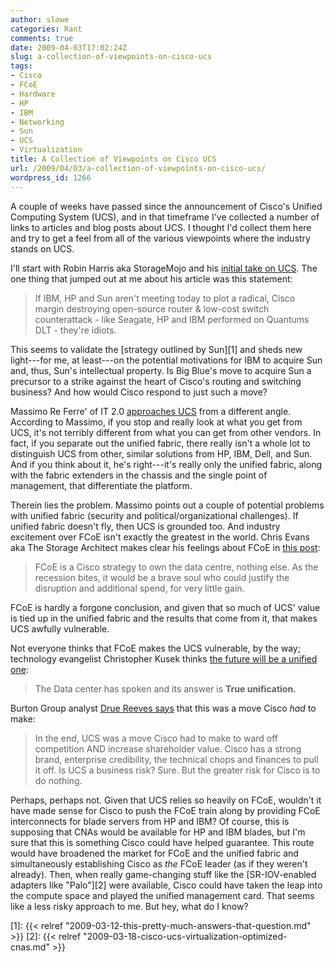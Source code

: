 ```yaml
---
author: slowe
categories: Rant
comments: true
date: 2009-04-03T17:02:24Z
slug: a-collection-of-viewpoints-on-cisco-ucs
tags:
- Cisco
- FCoE
- Hardware
- HP
- IBM
- Networking
- Sun
- UCS
- Virtualization
title: A Collection of Viewpoints on Cisco UCS
url: /2009/04/03/a-collection-of-viewpoints-on-cisco-ucs/
wordpress_id: 1266
---
```


A couple of weeks have passed since the announcement of Cisco's Unified Computing System (UCS), and in that timeframe I've collected a number of links to articles and blog posts about UCS. I thought I'd collect them here and try to get a feel from all of the various viewpoints where the industry stands on UCS.

I'll start with Robin Harris aka StorageMojo and his [initial take on UCS](http://storagemojo.com/2009/03/16/ciscos-unified-computing-system/). The one thing that jumped out at me about his article was this statement:

>If IBM, HP and Sun aren't meeting today to plot a radical, Cisco margin destroying open-source router & low-cost switch counterattack - like Seagate, HP and IBM performed on Quantums DLT - they're idiots.

This seems to validate the [strategy outlined by Sun][1] and sheds new light---for me, at least---on the potential motivations for IBM to acquire Sun and, thus, Sun's intellectual property. Is Big Blue's move to acquire Sun a precursor to a strike against the heart of Cisco's routing and switching business? And how would Cisco respond to just such a move?

Massimo Re Ferre' of IT 2.0 [approaches UCS](http://it20.info/blogs/main/archive/2009/03/31/203.aspx) from a different angle. According to Massimo, if you stop and really look at what you get from UCS, it's not terribly different from what you can get from other vendors. In fact, if you separate out the unified fabric, there really isn't a whole lot to distinguish UCS from other, similar solutions from HP, IBM, Dell, and Sun. And if you think about it, he's right---it's really only the unified fabric, along with the fabric extenders in the chassis and the single point of management, that differentiate the platform.

Therein lies the problem. Massimo points out a couple of potential problems with unified fabric (security and political/organizational challenges). If unified fabric doesn't fly, then UCS is grounded too. And industry excitement over FCoE isn't exactly the greatest in the world. Chris Evans aka The Storage Architect makes clear his feelings about FCoE in [this post](http://thestoragearchitect.com/2009/03/31/enterprise-computing-the-inevitable-fcoe/):

>FCoE is a Cisco strategy to own the data centre, nothing else. As the recession bites, it would be a brave soul who could justify the disruption and additional spend, for very little gain.

FCoE is hardly a forgone conclusion, and given that so much of UCS' value is tied up in the unified fabric and the results that come from it, that makes UCS awfully vulnerable.

Not everyone thinks that FCoE makes the UCS vulnerable, by the way; technology evangelist Christopher Kusek thinks [the future will be a unified one](http://www.pkguild.com/2009/03/16/the-future-will-be-a-unified-one-and-cisco-will-be-there/):

>The Data center has spoken and its answer is **True unification.**

Burton Group analyst [Drue Reeves says](http://dcsblog.burtongroup.com/data_center_strategies/2009/03/cisco-unveils-unified-computing-system.html) that this was a move Cisco _had_ to make:

>In the end, UCS was a move Cisco had to make to ward off competition AND increase shareholder value. Cisco has a strong brand, enterprise credibility, the technical chops and finances to pull it off. Is UCS a business risk? Sure. But the greater risk for Cisco is to do nothing.

Perhaps, perhaps not. Given that UCS relies so heavily on FCoE, wouldn't it have made sense for Cisco to push the FCoE train along by providing FCoE interconnects for blade servers from HP and IBM? Of course, this is supposing that CNAs would be available for HP and IBM blades, but I'm sure that this is something Cisco could have helped guarantee. This route would have broadened the market for FCoE and the unified fabric and simultaneously establishing Cisco as _the_ FCoE leader (as if they weren't already). Then, when really game-changing stuff like the [SR-IOV-enabled adapters like "Palo"][2] were available, Cisco could have taken the leap into the compute space and played the unified management card. That seems like a less risky approach to me. But hey, what do I know?

[1]: {{< relref "2009-03-12-this-pretty-much-answers-that-question.md" >}}
[2]: {{< relref "2009-03-18-cisco-ucs-virtualization-optimized-cnas.md" >}}
